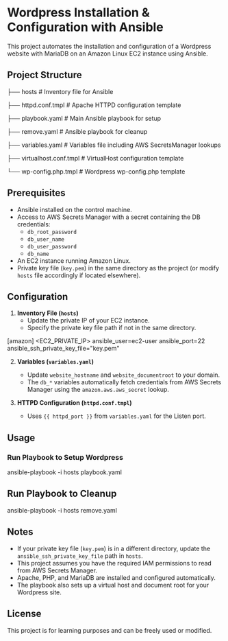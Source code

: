 # Wordpress Installation & Configuration with Ansible

This project automates the installation and configuration of a Wordpress website with MariaDB on an Amazon Linux EC2 instance using Ansible.

## Project Structure

├── hosts                     # Inventory file for Ansible

├── httpd.conf.tmpl           # Apache HTTPD configuration template

├── playbook.yaml             # Main Ansible playbook for setup

├── remove.yaml               # Ansible playbook for cleanup

├── variables.yaml            # Variables file including AWS SecretsManager lookups

├── virtualhost.conf.tmpl     # VirtualHost configuration template

└── wp-config.php.tmpl        # Wordpress wp-config.php template

## Prerequisites

- Ansible installed on the control machine.
- Access to AWS Secrets Manager with a secret containing the DB credentials:
  - `db_root_password`
  - `db_user_name`
  - `db_user_password`
  - `db_name`
- An EC2 instance running Amazon Linux.
- Private key file (`key.pem`) in the same directory as the project (or modify `hosts` file accordingly if located elsewhere).

## Configuration

1. **Inventory File (`hosts`)**  
   - Update the private IP of your EC2 instance.
   - Specify the private key file path if not in the same directory.

[amazon]
<EC2_PRIVATE_IP> ansible_user=ec2-user ansible_port=22 ansible_ssh_private_key_file="key.pem"


2. **Variables (`variables.yaml`)**
   - Update `website_hostname` and `website_documentroot` to your domain.
   - The `db_*` variables automatically fetch credentials from AWS Secrets Manager using the `amazon.aws.aws_secret` lookup.

3. **HTTPD Configuration (`httpd.conf.tmpl`)**
   - Uses `{{ httpd_port }}` from `variables.yaml` for the Listen port.

## Usage

### Run Playbook to Setup Wordpress
ansible-playbook -i hosts playbook.yaml

## Run Playbook to Cleanup
ansible-playbook -i hosts remove.yaml


## Notes

- If your private key file (`key.pem`) is in a different directory, update the `ansible_ssh_private_key_file` path in `hosts`.
- This project assumes you have the required IAM permissions to read from AWS Secrets Manager.
- Apache, PHP, and MariaDB are installed and configured automatically.
- The playbook also sets up a virtual host and document root for your Wordpress site.

## License

This project is for learning purposes and can be freely used or modified.

